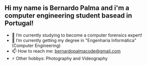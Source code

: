 ## Hi my name is Bernardo Palma and i'm a computer engineering student basead in Portugal!


- 🔭 I’m currently studying to become a computer forensics expert!
- 🌱 I’m currently getting my degree in "Engenharia Informática" (Computer Engineering)
- 📫 How to reach me: bernardopalmacode@gmail.com
- ⚡ Other hobbys: Photography and Videography

